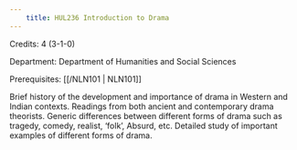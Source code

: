 ```yaml
---
    title: HUL236 Introduction to Drama
---
```

Credits: 4 (3-1-0)

Department: Department of Humanities and Social Sciences

Prerequisites: [[/NLN101 | NLN101]]

Brief history of the development and importance of drama in Western and Indian contexts. Readings from both ancient and contemporary drama theorists. Generic differences between different forms of drama such as tragedy, comedy, realist, ‘folk’, Absurd, etc. Detailed study of important examples of different forms of drama.